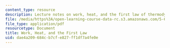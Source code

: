 ```yaml
---
content_type: resource
description: Lecture notes on work, heat, and the first law of thermodynamics.
file: /media/https%3A/open-learning-course-data-rc.s3.amazonaws.com/5-60-thermodynamics-kinetics-spring-2008/dae4a209684cb7cfe827ff1df7a4fe0e_5_60_lecture2.pdf
file_type: application/pdf
resourcetype: Document
title: Work, Heat, and the First Law
uid: dae4a209-684c-b7cf-e827-ff1df7a4fe0e
---
```

